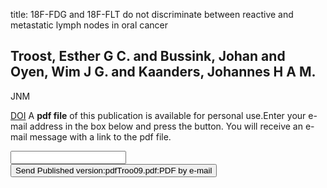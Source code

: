 title: 18F-FDG and 18F-FLT do not discriminate between reactive and metastatic lymph nodes in oral cancer

## Troost, Esther G C. and Bussink, Johan and Oyen, Wim J G. and Kaanders, Johannes H A M.
JNM

<a href="https://doi.org/10.2967/jnumed.108.055962">DOI</a>
A <b>pdf file</b> of this publication is available for personal use.Enter your e-mail address in the box below and press the button. You will receive an e-mail message with a link to the pdf file.
<form action="sender.php">  <input type="text" name="email">  <input type="submit" value="Send Published version:pdfTroo09.pdf:PDF by e-mail"></form>